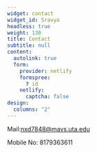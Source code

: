 ```yaml
---
widget: contact
widget_id: Sravya
headless: true
weight: 130
title: Contact
subtitle: null
content:
  autolink: true
  form:
    provider: netlify
    formspree:
      ? id
    netlify:
      captcha: false
design:
  columns: "2"
---
```

Mail:nxd7848@mavs.uta.edu

Mobile No: 8179363611